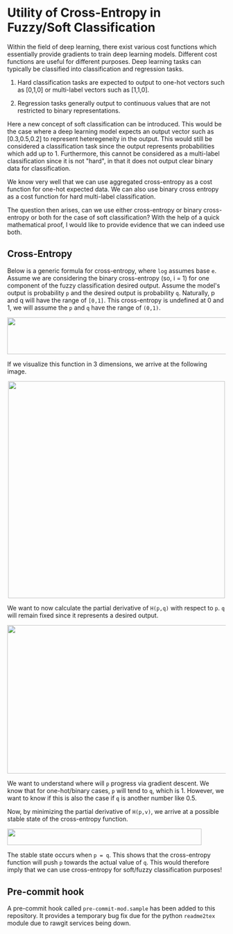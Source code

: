 # Utility of Cross-Entropy in Fuzzy/Soft Classification

Within the field of deep learning, there exist various cost functions which essentially provide gradients to train deep learning models. Different cost functions are useful for different purposes. Deep learning tasks can typically be classified into classification and regression tasks.

1. Hard classification tasks are expected to output to one-hot vectors such as [0,1,0] or multi-label vectors such as [1,1,0].

2. Regression tasks generally output to continuous values that are not restricted to binary representations.

Here a new concept of soft classification can be introduced. This would be the case where a deep learning model expects an output vector such as [0.3,0.5,0.2] to represent heteregeneity in the output. This would still be considered a classification task since the output represents probabilities which add up to 1. Furthermore, this cannot be considered as a multi-label classification since it is not "hard", in that it does not output clear binary data for classification.

We know very well that we can use aggregated cross-entropy as a cost function for one-hot expected data. We can also use binary cross entropy as a cost function for hard multi-label classification.

The question then arises, can we use either cross-entropy or binary cross-entropy or both for the case of soft classification? With the help of a quick mathematical proof, I would like to provide evidence that we can indeed use both.

## Cross-Entropy

Below is a generic formula for cross-entropy, where `log` assumes base `e`. Assume we are considering the binary cross-entropy (so, i = 1) for one component of the fuzzy classification desired output. Assume the model's output is probability `p` and the desired output is probability `q`. Naturally, p and q will have the range of `[0,1]`. This cross-entropy is undefined at 0 and 1, we will assume the `p` and `q` have the range of `(0,1)`.

<p><img src="/svgs/d2a9f9a7e8d39592ff0b795fd716718b.svg" align=middle width=609.6255pt height=84.84168pt/></p>

If we visualize this function in 3 dimensions, we arrive at the following image.

<p align = "center">
<img src = "/crossEntropy.gif" width = 500>
</p>

We want to now calculate the partial derivative of `H(p,q)` with respect to `p`. `q` will remain fixed since it represents a desired output.

<p><img src="/svgs/535e417811d64023c9719eae5e66fd3e.svg" align=middle width=656.3337pt height=342.04994999999997pt/></p>

We want to understand where will `p` progress via gradient descent. We know that for one-hot/binary cases, `p` will tend to `q`, which is 1. However, we want to know if this is also the case if `q` is another number like 0.5.

Now, by minimizing the partial derivative of `H(p,v)`, we arrive at a possible stable state of the cross-entropy function.

<p><img src="/svgs/ecce6cb739501abf291c2a1ed07b5260.svg" align=middle width=448.32809999999995pt height=38.773514999999996pt/></p>

The stable state occurs when `p = q`. This shows that the cross-entropy function will push `p` towards the actual value of `q`. This would therefore imply that we can use cross-entropy for soft/fuzzy classification purposes!

## Pre-commit hook

A pre-commit hook called `pre-commit-mod.sample` has been added to this repository. It provides a temporary bug fix due for the python `readme2tex` module due to rawgit services being down.
